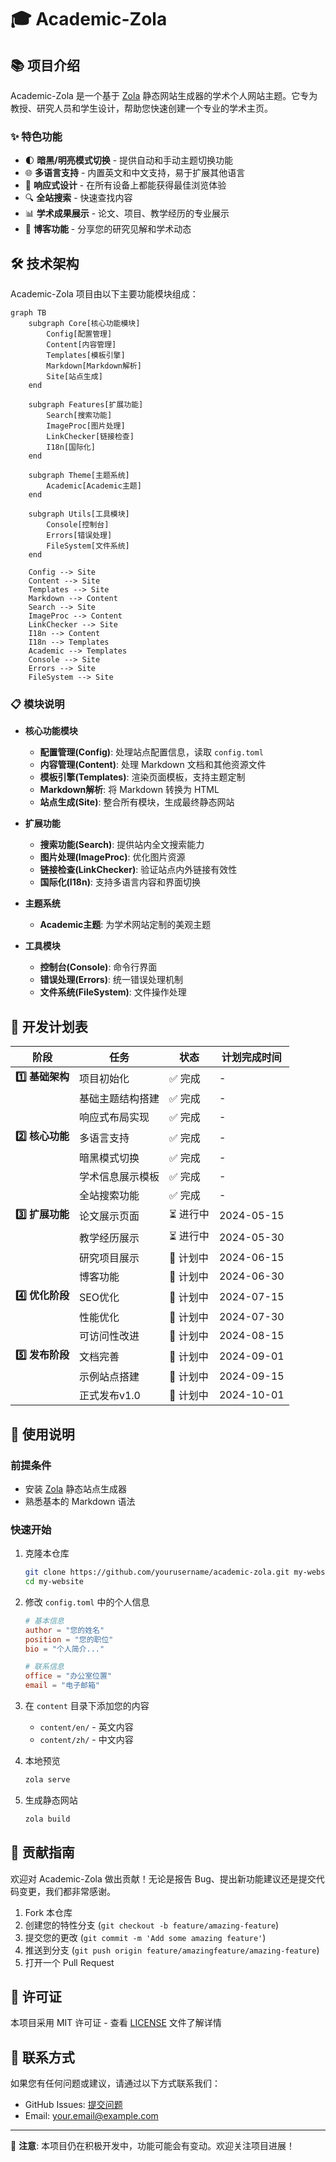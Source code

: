 # 🎓 Academic-Zola

## 📚 项目介绍

Academic-Zola 是一个基于 [Zola](https://www.getzola.org/) 静态网站生成器的学术个人网站主题。它专为教授、研究人员和学生设计，帮助您快速创建一个专业的学术主页。

### ✨ 特色功能

- 🌓 **暗黑/明亮模式切换** - 提供自动和手动主题切换功能
- 🌐 **多语言支持** - 内置英文和中文支持，易于扩展其他语言
- 📱 **响应式设计** - 在所有设备上都能获得最佳浏览体验
- 🔍 **全站搜索** - 快速查找内容
- 📊 **学术成果展示** - 论文、项目、教学经历的专业展示
- 📰 **博客功能** - 分享您的研究见解和学术动态

## 🛠️ 技术架构

Academic-Zola 项目由以下主要功能模块组成：

```mermaid
graph TB
    subgraph Core[核心功能模块]
        Config[配置管理]
        Content[内容管理]
        Templates[模板引擎]
        Markdown[Markdown解析]
        Site[站点生成]
    end

    subgraph Features[扩展功能]
        Search[搜索功能]
        ImageProc[图片处理]
        LinkChecker[链接检查]
        I18n[国际化]
    end

    subgraph Theme[主题系统]
        Academic[Academic主题]
    end

    subgraph Utils[工具模块]
        Console[控制台]
        Errors[错误处理]
        FileSystem[文件系统]
    end

    Config --> Site
    Content --> Site
    Templates --> Site
    Markdown --> Content
    Search --> Site
    ImageProc --> Content
    LinkChecker --> Site
    I18n --> Content
    I18n --> Templates
    Academic --> Templates
    Console --> Site
    Errors --> Site
    FileSystem --> Site
```

### 📋 模块说明

- **核心功能模块**
  - **配置管理(Config)**: 处理站点配置信息，读取 `config.toml`
  - **内容管理(Content)**: 处理 Markdown 文档和其他资源文件
  - **模板引擎(Templates)**: 渲染页面模板，支持主题定制
  - **Markdown解析**: 将 Markdown 转换为 HTML
  - **站点生成(Site)**: 整合所有模块，生成最终静态网站

- **扩展功能**
  - **搜索功能(Search)**: 提供站内全文搜索能力
  - **图片处理(ImageProc)**: 优化图片资源
  - **链接检查(LinkChecker)**: 验证站点内外链接有效性
  - **国际化(I18n)**: 支持多语言内容和界面切换

- **主题系统**
  - **Academic主题**: 为学术网站定制的美观主题

- **工具模块**
  - **控制台(Console)**: 命令行界面
  - **错误处理(Errors)**: 统一错误处理机制
  - **文件系统(FileSystem)**: 文件操作处理

## 🚀 开发计划表

| 阶段 | 任务 | 状态 | 计划完成时间 |
|------|------|------|------------|
| **1️⃣ 基础架构** | 项目初始化 | ✅ 完成 | - |
|  | 基础主题结构搭建 | ✅ 完成 | - |
|  | 响应式布局实现 | ✅ 完成 | - |
| **2️⃣ 核心功能** | 多语言支持 | ✅ 完成 | - |
|  | 暗黑模式切换 | ✅ 完成 | - |
|  | 学术信息展示模板 | ✅ 完成 | - |
|  | 全站搜索功能 | ✅ 完成 | - |
| **3️⃣ 扩展功能** | 论文展示页面 | ⏳ 进行中 | 2024-05-15 |
|  | 教学经历展示 | ⏳ 进行中 | 2024-05-30 |
|  | 研究项目展示 | 📅 计划中 | 2024-06-15 |
|  | 博客功能 | 📅 计划中 | 2024-06-30 |
| **4️⃣ 优化阶段** | SEO优化 | 📅 计划中 | 2024-07-15 |
|  | 性能优化 | 📅 计划中 | 2024-07-30 |
|  | 可访问性改进 | 📅 计划中 | 2024-08-15 |
| **5️⃣ 发布阶段** | 文档完善 | 📅 计划中 | 2024-09-01 |
|  | 示例站点搭建 | 📅 计划中 | 2024-09-15 |
|  | 正式发布v1.0 | 📅 计划中 | 2024-10-01 |

## 🔧 使用说明

### 前提条件

- 安装 [Zola](https://www.getzola.org/documentation/getting-started/installation/) 静态站点生成器
- 熟悉基本的 Markdown 语法

### 快速开始

1. 克隆本仓库
   ```bash
   git clone https://github.com/yourusername/academic-zola.git my-website
   cd my-website
   ```

2. 修改 `config.toml` 中的个人信息
   ```toml
   # 基本信息
   author = "您的姓名"
   position = "您的职位"
   bio = "个人简介..."
   
   # 联系信息
   office = "办公室位置"
   email = "电子邮箱"
   ```

3. 在 `content` 目录下添加您的内容
   - `content/en/` - 英文内容
   - `content/zh/` - 中文内容

4. 本地预览
   ```bash
   zola serve
   ```

5. 生成静态网站
   ```bash
   zola build
   ```

## 🤝 贡献指南

欢迎对 Academic-Zola 做出贡献！无论是报告 Bug、提出新功能建议还是提交代码变更，我们都非常感谢。

1. Fork 本仓库
2. 创建您的特性分支 (`git checkout -b feature/amazing-feature`)
3. 提交您的更改 (`git commit -m 'Add some amazing feature'`)
4. 推送到分支 (`git push origin feature/amazingfeature/amazing-feature`)
5. 打开一个 Pull Request

## 📄 许可证

本项目采用 MIT 许可证 - 查看 [LICENSE](LICENSE) 文件了解详情

## 📮 联系方式

如果您有任何问题或建议，请通过以下方式联系我们：

- GitHub Issues: [提交问题](https://github.com/yourusername/academic-zola/issues)
- Email: your.email@example.com

---

📌 **注意**: 本项目仍在积极开发中，功能可能会有变动。欢迎关注项目进展！
